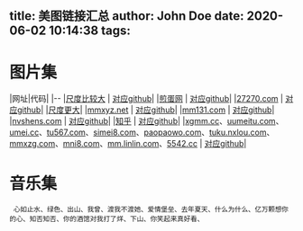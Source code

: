 title: 美图链接汇总
author: John Doe
date: 2020-06-02 10:14:38
tags:
---
# 图片集

|网址|代码|
|--
|[尺度比较大](http://www.mzitu.com) | [对应github](https://github.com/DarkSand/mzituSpider)|
|[煎蛋网](http://jandan.net/ooxx) | [对应github](https://github.com/tzshlyt/jandanGirlSpider/)|
|[27270.com](http://www.27270.com) | [对应github](https://github.com/sunnywalden/scrapy_beauty)|
|[尺度更大](http://hnalady.com)|
|[mmxyz.net](http://www.mmxyz.net/) | [对应github](https://github.com/helpcode/mmxyz)|
|[mm131.com](http://www.mm131.com/) | [对应github](https://github.com/cunxi1992/grab_beautiful_girls_pictures)|
|[nvshens.com](https://www.nvshens.com/rank/sum/) | [对应github](https://github.com/Wing-Li/znns)|
|[知乎](https://www.zhihu.com/api/v4/questions/49364343/answers?limit=100&offset=10) | [对应github](https://github.com/qianlongo/node-small-crawler)|
|[xgmm.cc](http://www.xgmm.cc)、[uumeitu.com](http://www.uumeitu.com/)、[umei.cc](http://www.umei.cc/)、[tu567.com](http://www.tu567.com)、[simei8.com](http://www.simei8.com)、[paopaowo.com](http://www.paopaowo.com)、[tuku.nxlou.com](http://tuku.nxlou.com/)、[mmxzg.com](http://www.mmxzg.com)、[mni8.com](http://www.mni8.com)、[mm.linlin.com](http://mm.linlin.com)、[5542.cc](http://www.5542.cc) | [对应github](https://github.com/jjeffcaii/sexyimg-spider)|

# 音乐集
```
 心如止水、绿色、出山、我曾、渡我不渡她、爱情堡垒、去年夏天、什么为什么、亿万颗想你的心、知否知否、你的酒馆对我打了烊、下山、你笑起来真好看、
```


